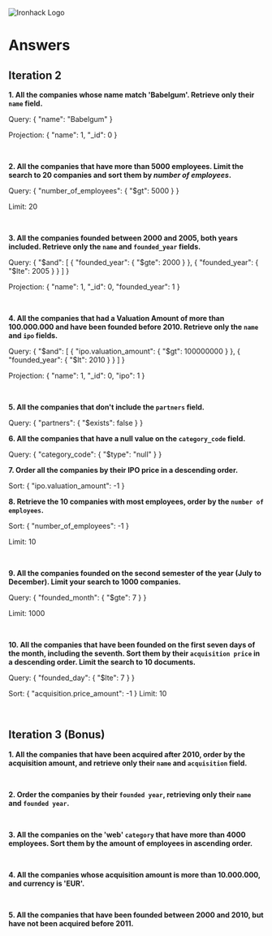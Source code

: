 ![Ironhack Logo](https://i.imgur.com/1QgrNNw.png)

# Answers

## Iteration 2

**1. All the companies whose name match 'Babelgum'. Retrieve only their `name` field.**

<!-- Your Query Goes Here -->   Query: { "name": "Babelgum" }

Projection: { "name": 1, "\_id": 0 }

<br>

**2. All the companies that have more than 5000 employees. Limit the search to 20 companies and sort them by _number of employees_.**

<!-- Your Query Goes Here -->   Query: { "number_of_employees": { "$gt": 5000 } }

Limit: 20

<br>

**3. All the companies founded between 2000 and 2005, both years included. Retrieve only the `name` and `founded_year` fields.**

<!-- Your Query Goes Here -->   Query: { "$and": [ { "founded_year": { "$gte": 2000 } }, { "founded_year": { "$lte": 2005 } } ] }

Projection: { "name": 1, "\_id": 0, "founded_year": 1 }

<br>

**4. All the companies that had a Valuation Amount of more than 100.000.000 and have been founded before 2010. Retrieve only the `name` and `ipo` fields.**

<!-- Your Query Goes Here -->   Query: { "$and": [ { "ipo.valuation_amount": { "$gt": 100000000 } }, { "founded_year": { "$lt": 2010 } } ] }

Projection: { "name": 1, "\_id": 0, "ipo": 1 }

<br>

**5. All the companies that don't include the `partners` field.**

<!-- Your Query Goes Here -->   Query: { "partners": { "$exists": false } }

<br>

**6. All the companies that have a null value on the `category_code` field.**

<!-- Your Query Goes Here -->   Query: { "category_code": { "$type": "null" } }

<br>

**7. Order all the companies by their IPO price in a descending order.**

<!-- Your Query Goes Here -->   Sort: { "ipo.valuation_amount": -1 }

<br>

**8. Retrieve the 10 companies with most employees, order by the `number of employees`.**

<!-- Your Query Goes Here -->   Sort: { "number_of_employees": -1 }

Limit: 10

<br>

**9. All the companies founded on the second semester of the year (July to December). Limit your search to 1000 companies.**

<!-- Your Query Goes Here -->   Query: { "founded_month": { "$gte": 7 } }

Limit: 1000

<br>

**10. All the companies that have been founded on the first seven days of the month, including the seventh. Sort them by their `acquisition price` in a descending order. Limit the search to 10 documents.**

<!-- Your Query Goes Here -->   Query: { "founded_day": { "$lte": 7 } }

Sort: { "acquisition.price_amount": -1 }
Limit: 10

<br>

## Iteration 3 (Bonus)

**1. All the companies that have been acquired after 2010, order by the acquisition amount, and retrieve only their `name` and `acquisition` field.**

<!-- Your Query Goes Here -->

<br>

**2. Order the companies by their `founded year`, retrieving only their `name` and `founded year`.**

<!-- Your Query Goes Here -->

<br>

**3. All the companies on the 'web' `category` that have more than 4000 employees. Sort them by the amount of employees in ascending order.**

<!-- Your Query Goes Here -->

<br>

**4. All the companies whose acquisition amount is more than 10.000.000, and currency is 'EUR'.**

<!-- Your Query Goes Here -->

<br>

**5. All the companies that have been founded between 2000 and 2010, but have not been acquired before 2011.**

<!-- Your Query Goes Here -->

<br>
